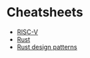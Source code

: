 # Cheatsheets

* [RISC-V](https://github.com/aminotti/cheatsheet/blob/main/risc-v.md)
* [Rust](https://github.com/aminotti/cheatsheet/blob/main/rust.md)
* [Rust design patterns](https://github.com/aminotti/cheatsheet/blob/rust-design-patterns.md)
